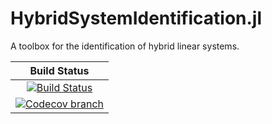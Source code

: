 # HybridSystemIdentification.jl

A toolbox for the identification of hybrid linear systems.

| **Build Status** |
|:----------------:|
| [![Build Status][build-img]][build-url] |
| [![Codecov branch][codecov-img]][codecov-url] |

[build-img]: https://github.com/guberger/HybridSystemIdentification.jl/workflows/CI/badge.svg?branch=main
[build-url]: https://github.com/guberger/HybridSystemIdentification.jl/actions?query=workflow%3ACI
[codecov-img]: http://codecov.io/github/guberger/HybridSystemIdentification.jl/coverage.svg?branch=main
[codecov-url]: http://codecov.io/github/guberger/HybridSystemIdentification.jl?branch=main